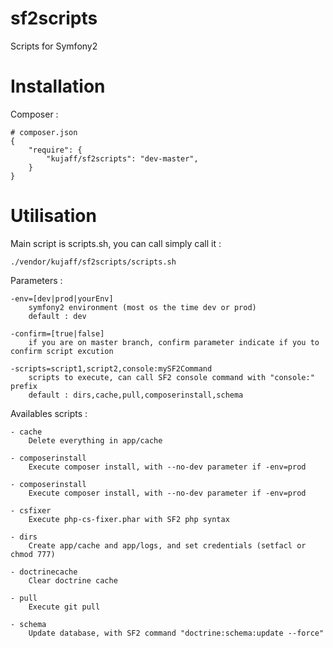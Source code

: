 sf2scripts
==========

Scripts for Symfony2

Installation
============

Composer :

    # composer.json
    {
        "require": {
            "kujaff/sf2scripts": "dev-master",
        }
    }


Utilisation
===========

Main script is scripts.sh, you can call simply call it :

    ./vendor/kujaff/sf2scripts/scripts.sh

Parameters :

    -env=[dev|prod|yourEnv]
        symfony2 environment (most os the time dev or prod)
        default : dev
    
    -confirm=[true|false]
        if you are on master branch, confirm parameter indicate if you to confirm script excution
    
    -scripts=script1,script2,console:mySF2Command
        scripts to execute, can call SF2 console command with "console:" prefix
        default : dirs,cache,pull,composerinstall,schema

Availables scripts :

    - cache
        Delete everything in app/cache
    
    - composerinstall
        Execute composer install, with --no-dev parameter if -env=prod
  
    - composerinstall
        Execute composer install, with --no-dev parameter if -env=prod
    
    - csfixer
        Execute php-cs-fixer.phar with SF2 php syntax
    
    - dirs
        Create app/cache and app/logs, and set credentials (setfacl or chmod 777)
    
    - doctrinecache
        Clear doctrine cache
    
    - pull
        Execute git pull
    
    - schema
        Update database, with SF2 command "doctrine:schema:update --force"
